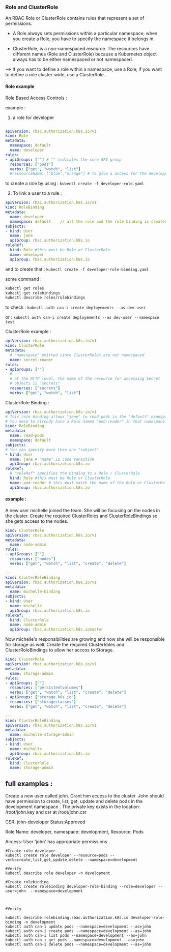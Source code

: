 ### Role and ClusterRole

An RBAC Role or ClusterRole contains rules that represent a set of permissions. 

- A Role always sets permissions within a particular namespace; when you create a Role, you have to specify the namespace it belongs in.

- ClusterRole, is a non-namespaced resource. The resources have different names (Role and ClusterRole) because a Kubernetes object always has to be either namespaced or not namespaced.

 ==> If you want to define a role within a namespace, use a Role; if you want to define a role cluster-wide, use a ClusterRole.


#### Role example

Role Based Access Controls :

example :

1. a role for developer

```yaml

apiVersion: rbac.authorization.k8s.io/v1
kind: Role
metadata:
  namespace: default
  name: developer
rules:
- apiGroups: [""] # "" indicates the core API group
  resources: ["pods"]
  verbs: ["get", "watch", "list"]
  #ressourceName: ["blue","orange"] # to give a access for the developper just for orange and blue pod

```


to create a role by using : ``` kubectl create -f developer-role.yaml ```

2. To link a user to a rule :

```yaml
apiVersion: rbac.authorization.k8s.io/v1
kind: RoleBinding
metadata:
  name: developer
  namespace: default    // all the role and the role binding is created to a default namespace
subjects:
- kind: User
  name: jane 
  apiGroup: rbac.authorization.k8s.io
roleRef:
  kind: Role #this must be Role or ClusterRole
  name: developer
  apiGroup: rbac.authorization.k8s.io
```
and to create that : ``` kubectl create -f developer-role-binding.yaml ```


some command :
```sh
kubectl get roles
kubectl get rolebindings
kubectl describe roles/rolebindings
```

to check :  ``` kubectl auth can-i create deployements --as dev-user ```

or :  ``` kubectl auth can-i create deployements --as dev-user --namespace test ```



ClusterRole example :

```yaml
apiVersion: rbac.authorization.k8s.io/v1
kind: ClusterRole
metadata:
  # "namespace" omitted since ClusterRoles are not namespaced
  name: secret-reader
rules:
- apiGroups: [""]
  #
  # at the HTTP level, the name of the resource for accessing Secret
  # objects is "secrets"
  resources: ["secrets"]
  verbs: ["get", "watch", "list"]
  ```
  
ClusterRole Binding :

```yaml
apiVersion: rbac.authorization.k8s.io/v1
# This role binding allows "jane" to read pods in the "default" namespace.
# You need to already have a Role named "pod-reader" in that namespace.
kind: RoleBinding
metadata:
  name: read-pods
  namespace: default
subjects:
# You can specify more than one "subject"
- kind: User
  name: jane # "name" is case sensitive
  apiGroup: rbac.authorization.k8s.io
roleRef:
  # "roleRef" specifies the binding to a Role / ClusterRole
  kind: Role #this must be Role or ClusterRole
  name: pod-reader # this must match the name of the Role or ClusterRole you wish to bind to
  apiGroup: rbac.authorization.k8s.io
```
  
  
#### example :
A new user michelle joined the team. She will be focusing on the nodes in the cluster. Create the required ClusterRoles and ClusterRoleBindings so she gets access to the nodes.

```yaml
kind: ClusterRole
apiVersion: rbac.authorization.k8s.io/v1
metadata:
  name: node-admin
rules:
- apiGroups: [""]
  resources: ["nodes"]
  verbs: ["get", "watch", "list", "create", "delete"]

---
kind: ClusterRoleBinding
apiVersion: rbac.authorization.k8s.io/v1
metadata:
  name: michelle-binding
subjects:
- kind: User
  name: michelle
  apiGroup: rbac.authorization.k8s.io
roleRef:
  kind: ClusterRole
  name: node-admin
  apiGroup: rbac.authorization.k8s.iomaster
```
  
Now michelle's responsibilities are growing and now she will be responsible for storage as well. Create the required ClusterRoles and ClusterRoleBindings to allow her access to Storage.

```yaml
kind: ClusterRole
apiVersion: rbac.authorization.k8s.io/v1
metadata:
  name: storage-admin
rules:
- apiGroups: [""]
  resources: ["persistentvolumes"]
  verbs: ["get", "watch", "list", "create", "delete"]
- apiGroups: ["storage.k8s.io"]
  resources: ["storageclasses"]
  verbs: ["get", "watch", "list", "create", "delete"]

---
kind: ClusterRoleBinding
apiVersion: rbac.authorization.k8s.io/v1
metadata:
  name: michelle-storage-admin
subjects:
- kind: User
  name: michelle
  apiGroup: rbac.authorization.k8s.io
roleRef:
  kind: ClusterRole
  name: storage-admin

```





## full examples :

Create a new user called john. Grant him access to the cluster. John should have permission to create, list, get, update and delete pods in the development namespace . The private key exists in the location: /root/john.key and csr at /root/john.csr

CSR: john-developer Status:Approved

Role Name: developer, namespace: development, Resource: Pods

Access: User 'john' has appropriate permissions


```
#Create role developer
kubectl create role developer --resource=pods --verb=create,list,get,update,delete --namespace=development

#Verify
kubectl describe role developer -n development

#Create rolebinding
kubectl create rolebinding developer-role-binding --role=developer --user=john  --namespace=development



#Verify

kubectl describe rolebinding.rbac.authorization.k8s.io developer-role-binding -n development
kubectl auth can-i update pods --namespace=development --as=john
kubectl auth can-i create pods --namespace=development --as=john
kubectl auth can-i list pods --namespace=development --as=john
kubectl auth can-i get pods --namespace=development --as=john
kubectl auth can-i delete pods --namespace=development --as=john


```





